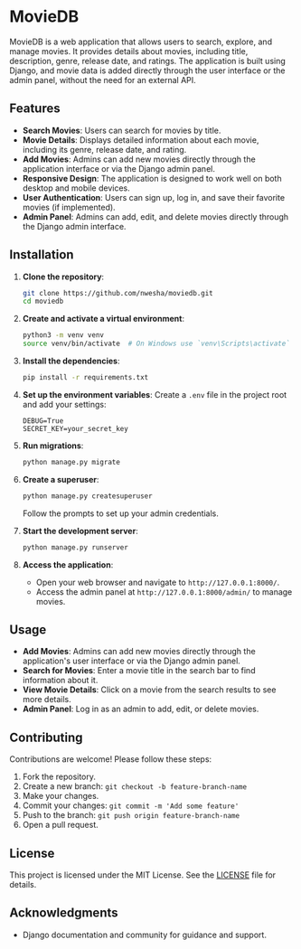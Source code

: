# MovieDB

MovieDB is a web application that allows users to search, explore, and manage movies. It provides details about movies, including title, description, genre, release date, and ratings. The application is built using Django, and movie data is added directly through the user interface or the admin panel, without the need for an external API.

## Features

- **Search Movies**: Users can search for movies by title.
- **Movie Details**: Displays detailed information about each movie, including its genre, release date, and rating.
- **Add Movies**: Admins can add new movies directly through the application interface or via the Django admin panel.
- **Responsive Design**: The application is designed to work well on both desktop and mobile devices.
- **User Authentication**: Users can sign up, log in, and save their favorite movies (if implemented).
- **Admin Panel**: Admins can add, edit, and delete movies directly through the Django admin interface.

## Installation

1. **Clone the repository**:
    ```bash
    git clone https://github.com/nwesha/moviedb.git
    cd moviedb
    ```

2. **Create and activate a virtual environment**:
    ```bash
    python3 -m venv venv
    source venv/bin/activate  # On Windows use `venv\Scripts\activate`
    ```

3. **Install the dependencies**:
    ```bash
    pip install -r requirements.txt
    ```

4. **Set up the environment variables**:
    Create a `.env` file in the project root and add your settings:
    ```env
    DEBUG=True
    SECRET_KEY=your_secret_key
    ```

5. **Run migrations**:
    ```bash
    python manage.py migrate
    ```

6. **Create a superuser**:
    ```bash
    python manage.py createsuperuser
    ```
   Follow the prompts to set up your admin credentials.

7. **Start the development server**:
    ```bash
    python manage.py runserver
    ```

8. **Access the application**:
    - Open your web browser and navigate to `http://127.0.0.1:8000/`.
    - Access the admin panel at `http://127.0.0.1:8000/admin/` to manage movies.

## Usage

- **Add Movies**: Admins can add new movies directly through the application's user interface or via the Django admin panel.
- **Search for Movies**: Enter a movie title in the search bar to find information about it.
- **View Movie Details**: Click on a movie from the search results to see more details.
- **Admin Panel**: Log in as an admin to add, edit, or delete movies.

## Contributing

Contributions are welcome! Please follow these steps:

1. Fork the repository.
2. Create a new branch: `git checkout -b feature-branch-name`
3. Make your changes.
4. Commit your changes: `git commit -m 'Add some feature'`
5. Push to the branch: `git push origin feature-branch-name`
6. Open a pull request.

## License

This project is licensed under the MIT License. See the [LICENSE](LICENSE) file for details.

## Acknowledgments

- Django documentation and community for guidance and support.
